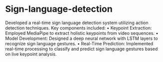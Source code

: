 # Sign-language-detection
Developed a real-time sign language detection system utilizing action detection techniques. Key components included:
• Keypoint Extraction: Employed MediaPipe to extract holistic keypoints from video sequences.
• Model Development: Designed a deep neural network with LSTM layers to recognize sign language
gestures.
• Real-Time Prediction: Implemented real-time processing to classify and predict sign language
gestures based on live keypoint analysis.
